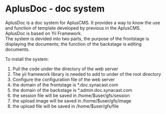 AplusDoc - doc system
=========================================================
AplusDoc is a doc system for AplusCMS. It provides a way to know the use and function of template developed by previous in the AplusCMS.  
AplusDoc is based on Yii Framework.  
The system is devided into two parts, the purpose of the frontstage is displaying the documents; the function of the backstage is editing documents.  

To install the system:  
1. Pull the code under the directory of the web server  
2. The yii framework library is needed to add to under of the root directory  
3. Configure the configuration file of the web server  
 1. the domain of the frontstage is *.doc.synacast.com
 2. the domain of the backstage is *.admin.doc.synacast.com
 3. the session file will be saved in /home/$user/gfs/session
 4. the upload image will be saved in /home/$user/gfs/image
 5. the upload file will be saved in /home/$user/gfs/file
